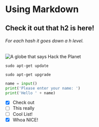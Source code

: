 # Using Markdown

## Check it out that h2 is here!

###### For each hash it goes down a h level.

![A globe that says Hack the Planet](https://images.fineartamerica.com/images/artworkimages/mediumlarge/3/hack-the-planet-cecilia-lofgren.jpg)

```
sudo apt-get update
```

```
sudo apt-get upgrade
```

``` python
name = input()
print('Please enter your name: ')
print('Hello ' + name)
```

- [x] Check out
- [ ] This really
- [ ] Cool List!
- [x] Whoa NICE!
